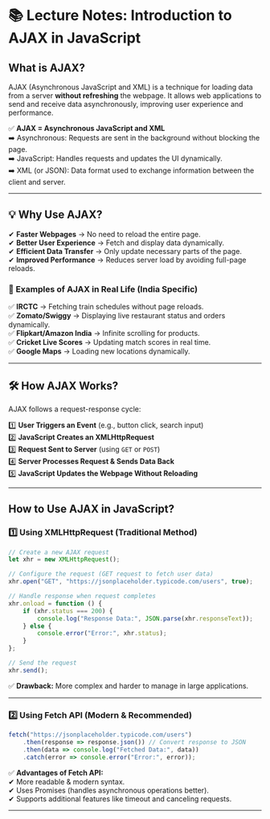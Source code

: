 # **📚 Lecture Notes: Introduction to AJAX in JavaScript**  

## **What is AJAX?**  
AJAX (Asynchronous JavaScript and XML) is a technique for loading data from a server **without refreshing** the webpage. It allows web applications to send and receive data asynchronously, improving user experience and performance.  

✅ **AJAX = Asynchronous JavaScript and XML**  
➡️ Asynchronous: Requests are sent in the background without blocking the page.  
➡️ JavaScript: Handles requests and updates the UI dynamically.  
➡️ XML (or JSON): Data format used to exchange information between the client and server.  

---

## **💡 Why Use AJAX?**  
✔ **Faster Webpages** → No need to reload the entire page.  
✔ **Better User Experience** → Fetch and display data dynamically.  
✔ **Efficient Data Transfer** → Only update necessary parts of the page.  
✔ **Improved Performance** → Reduces server load by avoiding full-page reloads.  

### **🔹 Examples of AJAX in Real Life (India Specific)**  
✅ **IRCTC** → Fetching train schedules without page reloads.  
✅ **Zomato/Swiggy** → Displaying live restaurant status and orders dynamically.  
✅ **Flipkart/Amazon India** → Infinite scrolling for products.  
✅ **Cricket Live Scores** → Updating match scores in real time.  
✅ **Google Maps** → Loading new locations dynamically.  

---

## **🛠 How AJAX Works?**  
AJAX follows a request-response cycle:  

1️⃣ **User Triggers an Event** (e.g., button click, search input)  
2️⃣ **JavaScript Creates an XMLHttpRequest**  
3️⃣ **Request Sent to Server** (using `GET` or `POST`)  
4️⃣ **Server Processes Request & Sends Data Back**  
5️⃣ **JavaScript Updates the Webpage Without Reloading**  

---

## **How to Use AJAX in JavaScript?**  

### **1️⃣ Using XMLHttpRequest (Traditional Method)**  
```js
// Create a new AJAX request
let xhr = new XMLHttpRequest();

// Configure the request (GET request to fetch user data)
xhr.open("GET", "https://jsonplaceholder.typicode.com/users", true);

// Handle response when request completes
xhr.onload = function () {
    if (xhr.status === 200) {
        console.log("Response Data:", JSON.parse(xhr.responseText));
    } else {
        console.error("Error:", xhr.status);
    }
};

// Send the request
xhr.send();
```
✅ **Drawback:** More complex and harder to manage in large applications.  

---

### **2️⃣ Using Fetch API (Modern & Recommended)**  
```js
fetch("https://jsonplaceholder.typicode.com/users")
    .then(response => response.json()) // Convert response to JSON
    .then(data => console.log("Fetched Data:", data))
    .catch(error => console.error("Error:", error));
```
✅ **Advantages of Fetch API:**  
✔ More readable & modern syntax.  
✔ Uses Promises (handles asynchronous operations better).  
✔ Supports additional features like timeout and canceling requests.  

---
